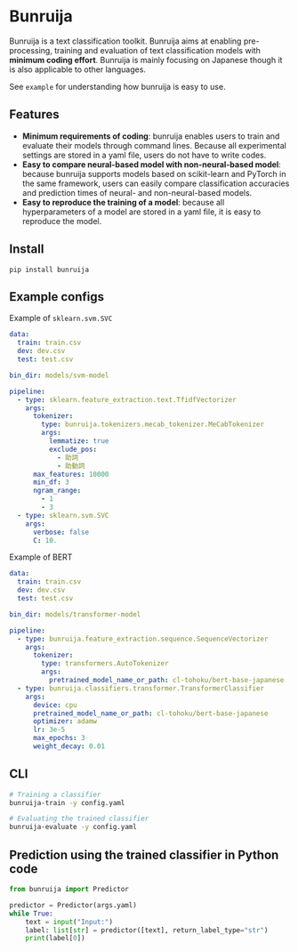 # Bunruija
Bunruija is a text classification toolkit.
Bunruija aims at enabling pre-processing, training and evaluation of text classification models with **minimum coding effort**.
Bunruija is mainly focusing on Japanese though it is also applicable to other languages.

See `example` for understanding how bunruija is easy to use.

## Features
- **Minimum requirements of coding**: bunruija enables users to train and evaluate their models through command lines. Because all experimental settings are stored in a yaml file, users do not have to write codes.
- **Easy to compare neural-based model with non-neural-based model**: because bunruija supports models based on scikit-learn and PyTorch in the same framework, users can easily compare classification accuracies and prediction times of neural- and non-neural-based models.
- **Easy to reproduce the training of a model**: because all hyperparameters of a model are stored in a yaml file, it is easy to reproduce the model.

## Install
```
pip install bunruija
```

## Example configs
Example of `sklearn.svm.SVC`

```yaml
data:
  train: train.csv
  dev: dev.csv
  test: test.csv

bin_dir: models/svm-model

pipeline:
  - type: sklearn.feature_extraction.text.TfidfVectorizer
    args:
      tokenizer:
        type: bunruija.tokenizers.mecab_tokenizer.MeCabTokenizer
        args:
          lemmatize: true
          exclude_pos:
            - 助詞
            - 助動詞
      max_features: 10000
      min_df: 3
      ngram_range:
        - 1
        - 3
  - type: sklearn.svm.SVC
    args:
      verbose: false
      C: 10.
```

Example of BERT

```yaml
data:
  train: train.csv
  dev: dev.csv
  test: test.csv

bin_dir: models/transformer-model

pipeline:
  - type: bunruija.feature_extraction.sequence.SequenceVectorizer
    args:
      tokenizer:
        type: transformers.AutoTokenizer
        args:
          pretrained_model_name_or_path: cl-tohoku/bert-base-japanese
  - type: bunruija.classifiers.transformer.TransformerClassifier
    args:
      device: cpu
      pretrained_model_name_or_path: cl-tohoku/bert-base-japanese
      optimizer: adamw
      lr: 3e-5
      max_epochs: 3
      weight_decay: 0.01
```

## CLI
```sh
# Training a classifier
bunruija-train -y config.yaml

# Evaluating the trained classifier
bunruija-evaluate -y config.yaml
```


## Prediction using the trained classifier in Python code
```python
from bunruija import Predictor

predictor = Predictor(args.yaml)
while True:
    text = input("Input:")
    label: list[str] = predictor([text], return_label_type="str")
    print(label[0])
```
